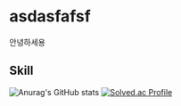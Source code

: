 # asdasfafsf
안녕하세용

## Skill

![Anurag's GitHub stats](https://github-readme-stats.vercel.app/api?username=asdasfafsf&show=reviews,discussions_started,discussions_answered,prs_merged,prs_merged_percentage)
[![Solved.ac Profile](http://mazassumnida.wtf/api/v2/generate_badge?boj=asdasfafsf)](https://solved.ac/asdasfafsf/)
